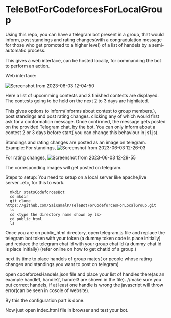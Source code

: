 # TeleBotForCodeforcesForLocalGroup

Using this repo, you can have a telegram bot present in a group, that would inform, post standings and rating changes(with a congradulation message for those who get promoted to a higher level) of a list of handels by a semi-automatic process.

This gives a web interface, can be hosted locally, for commanding the bot to perform an action.

Web interface:

![Screenshot from 2023-06-03 12-04-50](https://github.com/SaiKamalP/TeleBotForCodeforcesForLocalGroup/assets/104264136/de5783c8-bcd4-4d83-a885-36b53bbd8caa)


Here a list of upcomming contests and 3 finished contests are displayed.
The contests going to be held on the next 2 to 3 days are highilated.

This gives options to Inform(informs about contest to group members.), post standings and post rating changes.
clicking any of which would first ask for a conformation message.
Once confirmed, the message gets posted on the provided Telegram chat, by the bot.
You can only inform about a contest 2 or 3 days before start( you can change this behaviour in js1.js).

Standings and rating changes are posted as an image on telegram.
Example:
For standings,
![Screenshot from 2023-06-03 12-26-03](https://github.com/SaiKamalP/TeleBotForCodeforcesForLocalGroup/assets/104264136/f66c566c-3ef9-410f-a446-4c475645d7a8)


 For rating changes,
 ![Screenshot from 2023-06-03 12-29-55](https://github.com/SaiKamalP/TeleBotForCodeforcesForLocalGroup/assets/104264136/d4df0e1c-dab9-46d7-b757-ebeb850bc41e)


The corresponding images will get posted on telegram.

Steps to setup:
   You need to setup on a local server like apache,live server...etc, for this to work.
      
      mkdir statsCodeforcesBot
      cd mkdir
      git clone https://github.com/SaiKamalP/TeleBotForCodeforcesForLocalGroup.git
      ls
      cd <type the directory name shown by ls>
      cd public_html
      ls
Once you are on public_html directory, open telegram.js file
and replace the telegram bot token with your token (a dummy token code is place initially)
and replace the telegram chat Id with your group chat Id (a dummy chat Id is place initially)
(refer online on how to get chatId of a group.)

next its time to place handels of group mates( or people whose rating changes and standings you want to post on telegram)

open codeforcesHandels.json file and place your list of handles there(as an example handle1, handle2, handel3 are shown in the file). //make sure you put correct handels, if at least one handle is wrong the javascript will throw error(can be seen in cosole of website).

By this the configuration part is done.

Now just open index.html file in browser and test your bot.

